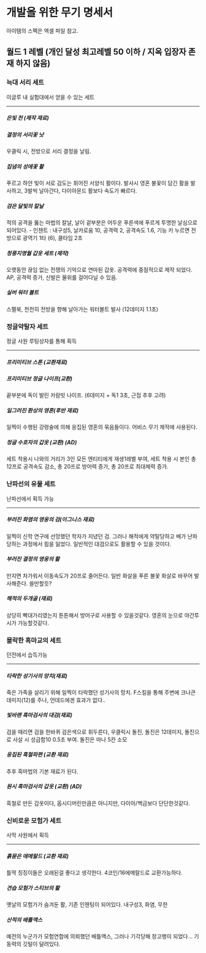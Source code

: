 # 개발을 위한 무기 명세서
아이템의 스펙은 엑셀 파일 참고.
## 월드 1 레벨 (개인 달성 최고레벨 50 이하 / 지옥 입장자 존재 하지 않음)

### 늑대 서리 세트
 이글루 내 실험대에서 얻을 수 있는 세트
- - -
##### 은빛 천 (제작 재료)
##### 결정의 서리꽃 낫
우클릭 시, 전방으로 서리 결정을 날림.
##### 집념의 성에꽃 활
푸르고 하얀 빛이 서로 감도는 휘어진 서양식 활이다. 발사시 영혼 불꽃이 담긴 활을 발사하고, 3발씩 날아간다, 다이아몬드 활보다 속도가 빠르다.
##### 검은 달빛의 칼날
적의 공격을 뚫는 마법의 칼날, 날이 겉부분은 어두운 푸른색에 푸르게 투명한 날심으로 되어있다. - 인챈트 : 내구성5, 날카로움 10, 공격력 2, 공격속도 1.6, 기능 키 누르면 전방으로 광역기 1타 (6), 쿨타임 2초
##### 청풍지명월 갑옷 세트 (제작)
오랫동안 끊임 없는 전쟁의 기억으로 연마된 갑옷. 공격력에 중점적으로 제작 되었다.
AP, 공격력 증가, 신발은 물위를 걸어다닐 수 있음.
##### 실버 워터 볼트
스펠북, 천천히 전방을 향해 날아가는 워터볼트 발사 (12데미지 1.1초)

### 정글약탈자 세트
 정글 사원 루팅상자를 통해 획득
- - -
##### 프리미티브 스톤 (교환재료)
##### 프리미티브 정글 나이프(교환)
끝부분에 독이 발린 카람빗 나이프. (6데미지 + 독1 3초, 근접 추후 고려)
##### 일그러진 환상의 영혼(후반 재료)
일찍이 수행된 강령술에 의해 응집된 영혼의 묶음들이다. 어비스 무기 제작에 사용된다.
##### 정글 수호자의 갑옷 (교환) (AD)
세트 착용시 나와의 거리가 3인 모든 엔티티에게 재생1레벨 부여, 세트 착용 시 본인 총 12프로 공격속도 감소, 총 20프로 방어력 증가, 총 20프로 최대체력 증가.

### 난파선의 유물 세트
 난파선에서 획득 가능
- - -
##### 부러진 화염의 영웅의 검(이그니스 재료)
일찍이 신학 연구에 선망했던 학자가 지녔던 검. 그러나 해적에게 약탈당하고 배가 난파당하는 과정에서 힘을 잃었다. 일반적인 대검으로도 활용할 수 있을 것이다.
##### 부러진 결정의 영웅의 활
만지면 차가워서 이동속도가 20프로 줄어든다. 일반 화살을 푸른 불꽃 화살로 바꾸어 발사해준다. 쓸만할듯?
##### 해적의 두개골 (재료)
상당히 빡대가리였는지 튼튼해서 방어구로 사용할 수 있을것같다. 영혼의 눈으로 야간투시가 가능할것같다.

### 몰락한 흑마교의 세트
 던전에서 습득가능
- - -
##### 타락한 성기사의 망치(재료)
죽은 가족을 살리기 위해 일찍이 타락했던 성기사의 망치. F스킬을 통해 주변에 크나큰 데미지(12)를 주나, 언데드에겐 효과가 없다..
##### 빛바랜 흑마검사의 대검(재료)
검을 때리면 검을 한바퀴 검은색으로 휘두른다, 우클릭시 돌진, 돌진은 12데미지, 돌진으로 사살 시 성급함10 0.5초 부여. 돌진은 마나 5칸 소모
##### 응집된 흑철파편 (교환 재료)
추후 흑마법의 기본 재료가 된다.
##### 원시 흑마검사의 갑옷 (교환) (AD)
흑철로 만든 갑옷이다, 옵시디머린만큼은 아니지만, 다이아/백금보다 단단한것같다.

### 신비로운 모험가 세트
사막 사원에서 획득
- - -
##### 흙묻은 에메랄드 (교환 재료)
틀딱 징징이들은 오래된걸 좋다고 생각한다. 4코인/16에메랄드로 교환가능하다.
##### 견습 모험가 스티브의 활
옛날의 모험가가 숨겨둔 활, 기존 인챈팅이 되어있다. 내구성3, 화염, 무한
##### 산적의 배틀액스
예전의 누군가가 모험연합에 의뢰했던 배틀액스, 그러나 기각당해 창고행이 되었다... 기동력의 깃털이 달려있다.
